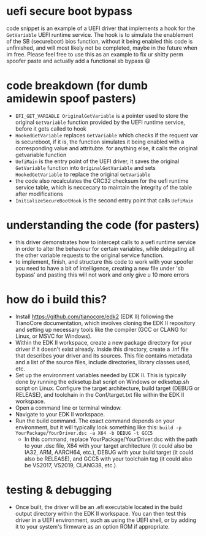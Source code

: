 # uefi secure boot bypass
code snippet is an example of a UEFI driver that implements a hook for the `GetVariable` UEFI runtime service. 
The hook is to simulate the enablement of the SB (secureboot) bios function, without it being enabled
this code is unfinished, and will most likely not be completed, maybe in the future when im free. 
Please feel free to use this as an example to fix ur shitty perm spoofer paste and actually add a functional sb bypass 😆

# code breakdown (for dumb amidewin spoof pasters)
- `EFI_GET_VARIABLE OriginalGetVariable` is a pointer used to store the original `GetVariable` function provided by the UEFI runtime service, before it gets called to hook
- `HookedGetVariable` replaces `GetVariable` which checks if the request var is secureboot, if it is, the function simulates it being enabled with a corresponding value and attritubte. for anything else, it calls the original getvariable function
- `UefiMain` is the entry point of the UEFI driver, it saves the original `GetVariable` function into `OriginalGetVariable` and sets `HookedGetVariable` to replace the original `GetVariable`
- the code also recalculates the CRC32 checksum for the uefi runtime service table, which is neccecary to maintain the integrity of the table after modifications
- `InitializeSecureBootHook` is the second entry point that calls `UefiMain`

# understanding the code (for pasters)
- this driver demonstrates how to intercept calls to a uefi runtime service in order to alter the behaviour for certain variables, while delegating all the other variable requests to the original service function.
- to implement, finish, and structure this code to work with your spoofer you need to have a bit of intelligence, creating a new file under 'sb bypass' and pasting this will not work and only give u 10 more errors

# how do i build this?
- Install https://github.com/tianocore/edk2 (EDK II) following the TianoCore documentation, which involves cloning the EDK II repository and setting up necessary tools like the compiler (GCC or CLANG for Linux, or MSVC for Windows).
- Within the EDK II workspace, create a new package directory for your driver if it doesn't exist already.
Inside this directory, create a .inf file that describes your driver and its sources. This file contains metadata and a list of the source files, include directories, library classes used, etc.
- Set up the environment variables needed by EDK II. This is typically done by running the edksetup.bat script on Windows or edksetup.sh script on Linux.
Configure the target architecture, build target (DEBUG or RELEASE), and toolchain in the Conf/target.txt file within the EDK II workspace.
- Open a command line or terminal window.
- Navigate to your EDK II workspace.
- Run the build command. The exact command depends on your environment, but it will typically look something like this:
  `build -p YourPackage/YourDriver.dsc -a X64 -b DEBUG -t GCC5`
  - In this command, replace YourPackage/YourDriver.dsc with the path to your .dsc file, X64 with your target architecture (it could also be IA32, ARM, AARCH64, etc.), DEBUG with your build target (it could also be RELEASE), and GCC5 with your toolchain tag (it could also be VS2017, VS2019, CLANG38, etc.).

# testing & debugging
- Once built, the driver will be an .efi executable located in the build output directory within the EDK II workspace.
You can then test this driver in a UEFI environment, such as using the UEFI shell, or by adding it to your system's firmware as an option ROM if appropriate.
